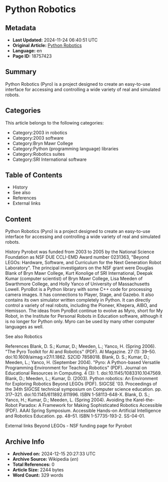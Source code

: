 # Python Robotics

## Metadata
- **Last Updated:** 2024-11-24 06:40:51 UTC
- **Original Article:** [Python Robotics](https://en.wikipedia.org/wiki/Python_Robotics)
- **Language:** en
- **Page ID:** 18757423

## Summary
Python Robotics (Pyro) is a project designed to create an easy-to-use interface for accessing and controlling a wide variety of real and simulated robots.

## Categories
This article belongs to the following categories:

- Category:2003 in robotics
- Category:2003 software
- Category:Bryn Mawr College
- Category:Python (programming language) libraries
- Category:Robotics suites
- Category:SRI International software

## Table of Contents

- History
- See also
- References
- External links

## Content

Python Robotics (Pyro) is a project designed to create an easy-to-use interface for accessing and controlling a wide variety of real and simulated robots.

History
Pyrobot was funded from 2003 to 2005 by the National Science Foundation as NSF DUE CCLI-EMD Award number 0231363, "Beyond LEGOs: Hardware, Software, and Curriculum for the Next Generation Robot Laboratory". The principal investigators on the NSF grant were Douglas Blank of Bryn Mawr College, Kurt Konolige of SRI International, Deepak Kumar (computer scientist) of Bryn Mawr College, Lisa Meeden of Swarthmore College, and Holly Yanco of University of Massachusetts Lowell.
PyroBot is a Python library with some C++ code for processing camera images. It has connections to Player, Stage, and Gazebo. It also contains its own simulator written completely in Python. It can directly control a variety of real robots, including the Pioneer, Khepera, AIBO, and Hemisson.
The ideas from PyroBot continue to evolve as Myro, short for My Robot, in the Institute for Personal Robots in Education software, although it is no longer for Python only. Myro can be used by many other computer languages as well.

See also
Robotics

References
Blank, D. S.; Kumar, D.; Meeden, L.; Yanco, H. (Spring 2006). "The Pyro Toolkit for AI and Robotics" (PDF). AI Magazine. 27 (1): 39–50. doi:10.1609/aimag.v27i1.1862. S2CID 7858018.
Blank, D. S.; Kumar, D.; Meeden, L.; Yanco, H. (September 2004). "Pyro: A Python-based Versatile Programming Environment for Teaching Robotics" (PDF). Journal on Educational Resources in Computing. 4 (3): 1. doi:10.1145/1083310.1047569.
Blank, D.; Meeden, L.; Kumar, D. (2003). Python robotics: An Environment for Exploring Robotics Beyond LEGOs (PDF). SIGCSE '03. Proceedings of the 34th SIGCSE technical symposium on Computer science education. pp. 317–321. doi:10.1145/611892.611996. ISBN 1-58113-648-X.
Blank, D. S.; Yanco, H.; Kumar, D.; Meeden, L. (Spring 2004). Avoiding the Karel-the-Robot Paradox: A Framework for Making Sophisticated Robotics Accessible (PDF). AAAI Spring Symposium. Accessible Hands-on Artificial Intelligence and Robotics Education. pp. 48–51. ISBN 1-57735-193-2. SS-04-01.

External links
Beyond LEGOs - NSF funding page for Pyrobot

## Archive Info
- **Archived on:** 2024-12-15 20:27:33 UTC
- **Archive Source:** Wikipedia (_en_)
- **Total References:** 0
- **Article Size:** 2244 bytes
- **Word Count:** 329 words
